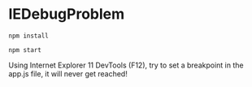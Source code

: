 # IEDebugProblem

`npm install`

`npm start`

Using Internet Explorer 11 DevTools (F12), try to set a breakpoint in the app.js file, it will never get reached!
